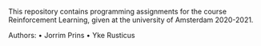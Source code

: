 This repository contains programming assignments for the course Reinforcement Learning, given at the university of Amsterdam 2020-2021.

Authors:
• Jorrim Prins
• Yke Rusticus